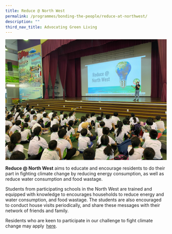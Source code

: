 ```yaml
---
title: Reduce @ North West
permalink: /programmes/bonding-the-people/reduce-at-northwest/
description: ""
third_nav_title: Advocating Green Living
---
```

![](/images/Programmes/Green%20Living/PHOTO-2022-07-06-12-31-38%20(1).jpg)

**Reduce @ North West** aims to educate and encourage residents to do their part in fighting climate change by reducing energy consumption, as well as reduce water consumption and food wastage.

Students from participating schools in the North West are trained and equipped with knowledge to encourages households to reduce energy and water consumption, and food wastage. The students are also encouraged to conduct house visits periodically, and share these messages with their network of friends and family.

Residents who are keen to participate in our challenge to fight climate change may apply  [here](https://go.gov.sg/reduce-sign-up).